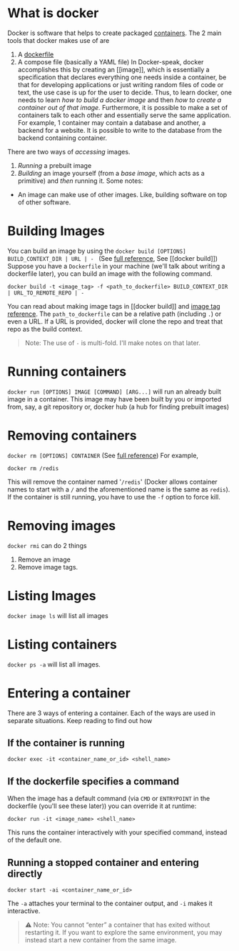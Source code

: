 # What is docker
Docker is software that helps to create packaged [containers](https://cloud.google.com/learn/what-are-containers). 
The 2 main tools that docker makes use of are 
1. A [dockerfile](https://docs.docker.com/reference/dockerfile/)
2. A compose file (basically a YAML file)
In Docker-speak, docker accomplishes this by creating an [[image]], which is essentially a specification that declares everything one needs inside a container, be that for developing applications or just writing random files of code or text, the use case is up for the user to decide. Thus, to learn docker, one needs to learn *how to build a docker image* and then *how to create a container out of that image.* Furthermore, it is possible to make a set of containers talk to each other and essentially serve the same application. For example, 1 container may contain a database and another, a backend for a website. It is possible to write to the database from the backend containing container.

There are two ways of *accessing* images.
1. *Running* a prebuilt image
2. *Building* an image yourself (from a *base image*, which acts as a primitive) and *then* running it.
Some notes:
- An image can make use of other images. Like, building software on top of other software.
# Building Images
You can build an image by using the `docker build [OPTIONS] BUILD_CONTEXT_DIR | URL | - ` (See [full reference](https://docs.docker.com/reference/cli/docker/buildx/build/), See [[docker build]])
Suppose you have a `Dockerfile` in your machine (we'll talk about writing a dockerfile later), you can build an image with the following command.
```
docker build -t <image_tag> -f <path_to_dockerfile> BUILD_CONTEXT_DIR | URL_TO_REMOTE_REPO | -
```
You can read about making image tags in [[docker build]] and [image tag reference](https://docs.docker.com/reference/cli/docker/image/tag/). The `path_to_dockerfile` can be a relative path (including `.`) or even a URL. If a URL is provided, docker will clone the repo and treat that repo as the build context.
> Note:
> The use of `-` is multi-fold. I'll make notes on that later.
# Running containers
`docker run [OPTIONS] IMAGE [COMMAND] [ARG...]` will run an already built image in a container. This image may have been built by you or imported from, say, a git repository or, docker hub (a hub for finding prebuilt images)
# Removing containers
`docker rm [OPTIONS] CONTAINER` (See [full reference](https://docs.docker.com/reference/cli/docker/container/rm/))
For example,
```
docker rm /redis
```
This will remove the container named '`/redis`' (Docker allows container names to start with a `/` and the aforementioned name is the same as `redis`). If the container is still running, you have to use the `-f` option to force kill.
# Removing images
`docker rmi`  can do 2 things
1. Remove an image
2. Remove image tags.
# Listing Images
`docker image ls` will list all images
# Listing containers
`docker ps -a` will list all images.
# Entering a container
There are 3 ways of entering a container. Each of the ways are used in separate situations. Keep reading to find out how
## If the container is running
```
docker exec -it <container_name_or_id> <shell_name>
```
## If the dockerfile specifies a command 
When the image has a default command (via `CMD` or `ENTRYPOINT` in the dockerfile (you'll see these later)) you can override it at runtime:
```
docker run -it <image_name> <shell_name>
```
This runs the container interactively with your specified command, instead of the default one.
## Running a stopped container and entering directly
```
docker start -ai <container_name_or_id>
```
The `-a` attaches your terminal to the container output, and `-i` makes it interactive.
> ⚠️ Note: You cannot “enter” a container that has exited without restarting it. If you want to explore the same environment, you may instead start a new container from the same image.

